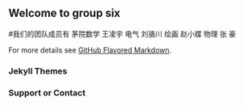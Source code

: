 ## Welcome to  group six


#我们的团队成员有
  茅院数学 王凌宇
  电气     刘骆川
  绘画     赵小蝶
  物理     张  豪






For more details see [GitHub Flavored Markdown](https://guides.github.com/features/mastering-markdown/).

### Jekyll Themes



### Support or Contact

